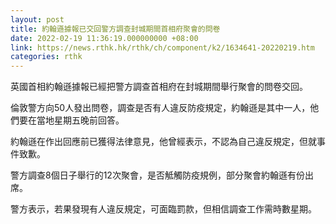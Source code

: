 ```yaml
---
layout: post
title: 約翰遜據報已交回警方調查封城期間首相府聚會的問卷
date: 2022-02-19 11:36:19.000000000 +08:00
link: https://news.rthk.hk/rthk/ch/component/k2/1634641-20220219.htm
categories: rthk
---
```


英國首相約翰遜據報已經把警方調查首相府在封城期間舉行聚會的問卷交回。

倫敦警方向50人發出問卷，調查是否有人違反防疫規定，約翰遜是其中一人，他們要在當地星期五晚前回答。

約翰遜在作出回應前已獲得法律意見，他曾經表示，不認為自己違反規定，但就事件致歉。

警方調查8個日子舉行的12次聚會，是否觝觸防疫規例，部分聚會約翰遜有份出席。

警方表示，若果發現有人違反規定，可面臨罰款，但相信調查工作需時數星期。
